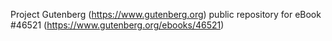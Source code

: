Project Gutenberg (https://www.gutenberg.org) public repository for eBook #46521 (https://www.gutenberg.org/ebooks/46521)
